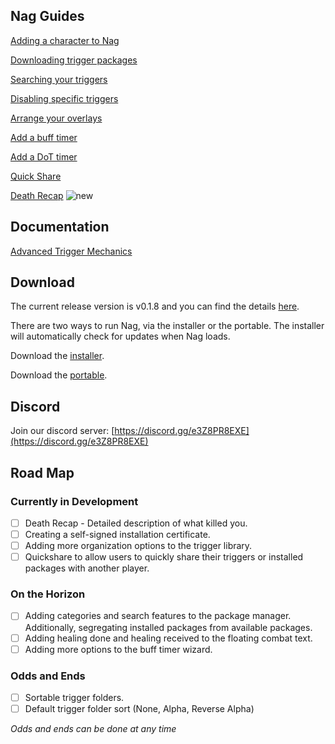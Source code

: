 ## Nag Guides

[Adding a character to Nag](/eq-nag/guides/add-character)

[Downloading trigger packages](/eq-nag/guides/download-packages)

[Searching your triggers](/eq-nag/guides/find-a-trigger)

[Disabling specific triggers](/eq-nag/guides/disabling-triggers)

[Arrange your overlays](/eq-nag/guides/arrange-overlays)

[Add a buff timer](/eq-nag/guides/add-buff-timer)

[Add a DoT timer](/eq-nag/guides/add-dot-timer)

[Quick Share](/eq-nag/guides/quick-share)

[Death Recap](/eq-nag/guides/death-recap)
![new](https://user-images.githubusercontent.com/66176124/193346159-c4652bf7-7d83-4aad-87d3-2a6b69548ec3.png)

## Documentation

[Advanced Trigger Mechanics](/eq-nag/guides/advanced-triggers)

## Download

The current release version is v0.1.8 and you can find the details [here](https://github.com/guildantix/eq-nag/releases/tag/v0.1.8).

There are two ways to run Nag, via the installer or the portable.  The installer will automatically check for updates when Nag loads.

Download the [installer](https://github.com/guildantix/eq-nag/releases/download/v0.1.8/EQ-Nag-Setup-0.1.8.exe).

Download the [portable](https://github.com/guildantix/eq-nag/releases/download/v0.1.8/eq_nag_portable.exe).

## Discord

Join our discord server: [https://discord.gg/e3Z8PR8EXE](https://discord.gg/e3Z8PR8EXE)

## Road Map

### Currently in Development

- [ ] Death Recap - Detailed description of what killed you.
- [ ] Creating a self-signed installation certificate.
- [ ] Adding more organization options to the trigger library.
- [ ] Quickshare to allow users to quickly share their triggers or installed packages with another player.

### On the Horizon
- [ ] Adding categories and search features to the package manager. Additionally, segregating installed packages from available packages.
- [ ] Adding healing done and healing received to the floating combat text.
- [ ] Adding more options to the buff timer wizard.

### Odds and Ends
- [ ] Sortable trigger folders.
- [ ] Default trigger folder sort (None, Alpha, Reverse Alpha)

*Odds and ends can be done at any time*
